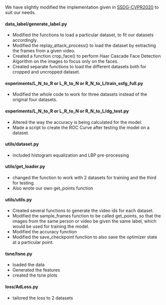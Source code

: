 We have slightly modified the implementation given in [SSDG-CVPR2020](https://github.com/taylover-pei/SSDG-CVPR2020) to suit our needs. 

#### data_label/generate_label.py

- Modified the functions to load a particular dataset, to fit our datasets accordingly. 
- Modified the replay_attack_process() to load the dataset by extracting the frames from a given video.
- Created a function crop_face() to perform Haar Cascade Face Detection Algorithm on the images to focus only on the faces.
- Created separate functions to load the different datasets both for cropped and uncropped dataset.

#### experiments/L_N_to_R or L_R_to_N or R_N_to_L/train_ssfg_full.py 

- Modified the whole code to work for three datasets instead of the original four datasets.

#### experiments/L_N_to_R or L_R_to_N or R_N_to_L/dg_test.py 

- Altered the way the accuracy is being calculated for the model.
- Made a script to create the ROC Curve after testing the model on a dataset.

#### utils/dataset.py
- included histogram equalization and LBP pre-processing

#### utils/get_loader.py

- changed the function to work with 2 datasets for training and the third for testing.
- Also wrote our own get_points function

#### utils/utils.py

- Created several functions to generate the video ids for each dataset.
- Modified the sample_frames function to be called get_points, so that the images from the same person or video be given the same label, which would be used for training the model. 
- Modified the accuracy function
- Modified the save_checkpoint function to also save the optimizer state at a particular point.

#### tsne/tsne.py
- loaded the data
- Generated the features
- created the tsne plots

#### loss/AdLoss.py
- tailored the loss to 2 datasets
